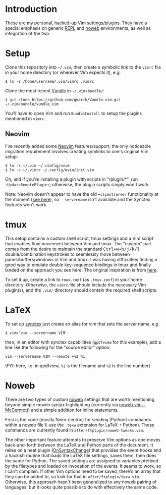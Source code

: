 # Introduction

These are my personal, hacked-up Vim settings/plugins.  They have a special emphasis
on generic [REPL](https://en.wikipedia.org/wiki/Read%E2%80%93eval%E2%80%93print_loop)
and [noweb](https://en.wikipedia.org/wiki/Noweb) environments, as well as integration of the two. 


# Setup

Clone this repository into `~/.vim`, then create a symbolic link to the `vimrc` file in your home directory 
(or wherever Vim expects it), e.g.

```
$ ln -s /home/username/.vim/vimrc .vimrc 
```

Clone the most recent [Vundle](https://github.com/gmarik/Vundle.vim) in `~/.vim/bundle/`:

```
$ git clone https://github.com/gmarik/Vundle.vim.git ~/.vim/bundle/Vundle.vim
```

You'll have to open Vim and run `BundleInstall` to setup the plugins mentioned in `vimrc`.

## Neovim

I've recently added some [Neovim](https://github.com/neovim/neovim)
features/support; the only noticeable migration requirement involves creating
symlinks to one's original Vim setup: 
```
$ ln -s ~/.vim ~/.config/nvim
$ ln -s ~/.vimrc ~/.config/nvim/init.vim
```

Oh, and if you're installing a plugin with scripts in "rplugin/*",
run `:UpdateRemotePlugins`; otherwise, the plugin scripts simply won't work.

Note: Neovim doesn't appear to have the old `+clientserver` functionality at the
moment ([see here](https://github.com/tpope/vim-dispatch/issues/163)), so
`--servername` isn't available and the Synctex features won't work.

# tmux

This setup contains a custom shell script, tmux settings and a Vim script that
enables fluid movement between Vim and tmux.  The "custom" part comes from the
desire to maintain the standard <kbd>Ctrl+w+h/j/k/l</kbd>
double/combination keystrokes to seemlessly move between panes/buffers/windows
in Vim and tmux.  I was having difficulties finding a good way to emulate double
key-sequence bindings in tmux and finally landed on the approach you see here.
The original inspiration is from [here](https://gist.github.com/hjdivad/d7f79b45ac2922336fec).

To set it up, create a link to `tmux.conf` (as `.tmux.conf`) in your home directory.
Otherwise, the `vimrc` file should include the necessary Vim plugin(s), and
the `.vim/` directory should contain the required shell scripts.

# LaTeX

To set up
[synctex](http://tex.stackexchange.com/questions/118489/what-exactly-is-synctex)
just create an alias for vim that sets the server name, e.g.
```
$ vim='vim --servername VIM' 
```
then, in an editor with synctex capabilities (`qpdfview` for this example), add a line
like the following for the "source editor" option:
```
vim --servername VIM --remote +%2 %1
```
(FYI: here, i.e. in qpdfview, `%1` is the filename and `%2` is the line number)


# Noweb
                          
There are two types of custom [noweb](https://en.wikipedia.org/wiki/Noweb)
settings that are worth mentioning, beyond simple noweb syntax highlighting
(currently via
[noweb.vim--McDermott](http://www.vim.org/scripts/script.php?script_id=3038))
and a simple addition for inline statements.  

First is the code (mostly Nvim-centric) for sending (Python) commands within a noweb file 
(I use the `.texw` extension for LaTeX + Python).  Those commands are currently found in
`after/ftplugin/noweb-tweaks.vim`.  

The other important feature attempts to preserve Vim options as one moves back-and-forth between
the LaTeX and Python parts of the document.  It relies on a neat plugin ([OnSyntaxChange](http://www.vim.org/scripts/script.php?script_id=4085)) that provides the
event hooks and a hackish routine that loads the LaTeX file settings, saves them, then does the same
for Python.  The saved settings are assigned to variables prefixed by the filetypes and loaded 
on invocation of the events.  It seems to work, so I can't complain.
If other Vim options need to be saved, there's an array that they can be added to, so look for that
in `after/ftplugin/texw.vim`.
Otherwise, this approach hasn't been generalized to any noweb pairing of
languages, but it looks quite possible to do with effectively the same code.

